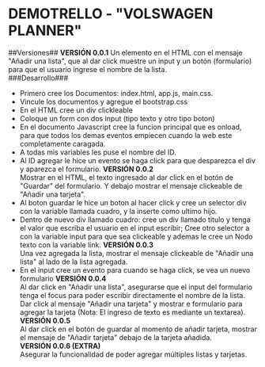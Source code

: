 # DEMOTRELLO - "VOLSWAGEN PLANNER"
##Versiones##
 **VERSIÓN 0.0.1**
   Un elemento en el HTML con el mensaje "Añadir una lista", que al dar click muestre un input y un botón (formulario) para que el usuario ingrese el nombre de la lista.   
   ###Desarrollo###  
   * Primero cree los Documentos: index.html, app.js, main.css.
   * Vincule los documentos y agregue el bootstrap.css
   * En el HTML cree un div clickleable
   * Coloque un form con dos input (tipo texto y otro tipo boton)
   * En el documento Javascript cree la funcion principal que es onload, para que todos los demas eventos empiecen cuando la web este completamente caragada.
   * A todas mis variables les puse el nombre del ID.
   * Al ID agregar le hice un evento se haga click para que desparezca el div y aparezca el formulario.
  **VERSIÓN 0.0.2**  
   Mostrar en el HTML, el texto ingresado al dar click en el botón de "Guardar" del formulario. 
   Y debajo mostrar el mensaje clickeable de "Añadir una tarjeta".  
   * Al boton guardar le hice un boton al hacer click y cree un selector div con la variable llamada cuadro, y la inserte como ultimo hijo.
   * Dentro de nuevo div llamado cuadro: cree un div llamado titulo y tenga el valor que escriba el usuario en el input escribir; Cree otro selector a con la variable input para que sea clickeable y ademas le cree un Nodo texto con la variable link.
  **VERSIÓN 0.0.3**  
   Una vez agregada la lista, mostrar el mensaje clickeable de "Añadir una lista" al lado de la lista agregada.  
   * En el input cree un evento para cuando se haga click, se vea un nuevo formulario 
  **VERSIÓN 0.0.4**  
   Al dar click en "Añadir una lista", asegurarse que el input del formulario tenga el focus para poder escribir directamente el nombre de la lista.  
   Dar click al mensaje "Añadir una tarjeta" y mostrar e formulario para agregar la tarjeta (Nota: El ingreso de texto es mediante un textarea).  
  **VERSIÓN 0.0.5**  
   Al dar click en el botón de guardar al momento de añadir tarjeta, mostrar el mensaje de "Añadir tarjeta" debajo de la tarjeta añadida.  
  **VERSIÓN 0.0.6 (EXTRA)**  
   Asegurar la funcionalidad de poder agregar múltiples listas y tarjetas.  
